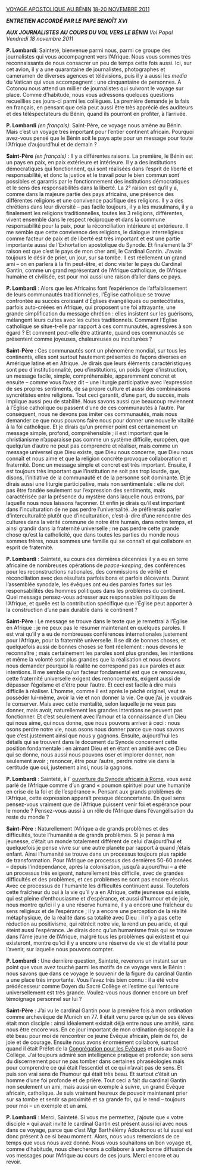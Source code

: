 [VOYAGE APOSTOLIQUE AU BÉNIN](/content/benedict-xvi/fr/travels/2011/index_benin.html) [18-20 NOVEMBRE 2011](/content/benedict-xvi/fr/travels/2011/index_benin.html)

***ENTRETIEN ACCORDÉ PAR LE PAPE BENOÎT XVI***

***AUX JOURNALISTES AU COURS DU VOL VERS LE BÉNIN*** *Vol Papal* *Vendredi 18 novembre 2011*

**P. Lombardi**: Sainteté, bienvenue parmi nous, parmi ce groupe des journalistes qui vous accompagnent vers l’Afrique. Nous vous sommes très reconnaissants de nous consacrer un peu de temps cette fois aussi. Ici, sur cet avion, il y a une quarantaine de journalistes, photographes et cameramen de diverses agences et télévisions, puis il y a aussi les *media* du Vatican qui vous accompagnent : une cinquantaine de personnes. À Cotonou nous attend un millier de journalistes qui suivront le voyage sur place. Comme d’habitude, nous vous adressons quelques questions recueillies ces jours-ci parmi les collègues. La première demande je la fais en français, en pensant que cela peut aussi être très apprécié des auditeurs et des téléspectateurs du Bénin, quand ils pourront en profiter, à l’arrivée.

**P. Lombardi** *(en français)*: Saint-Père, ce voyage nous amène au Bénin. Mais c’est un voyage très important pour l’entier continent africain. Pourquoi avez-vous pensé que le Bénin soit le pays apte pour un message pour toute l’Afrique d’aujourd’hui et de demain ?

**Saint-Père** *(en français)* : Il y a différentes raisons. La première, le Bénin est un pays en paix, en paix extérieure et intérieure. Il y a des institutions démocratiques qui fonctionnent, qui sont réalisées dans l’esprit de liberté et responsabilité, et donc la justice et le travail pour le bien commun sont possibles et garantis par le fonctionnement des institutions démocratiques et le sens des responsabilités dans la liberté. La 2° raison est qu’il y a, comme dans la majeure partie des pays africains, une présence des différentes religions et une convivence pacifique des religions. Il y a des chrétiens dans leur diversité – pas facile toujours, il y a les musulmans, il y a finalement les religions traditionnelles, toutes les 3 religions, différentes, vivent ensemble dans le respect réciproque et dans la commune responsabilité pour la paix, pour la réconciliation intérieure et extérieure. Il me semble que cette convivence des religions, le dialogue interreligieux comme facteur de paix et de liberté est très important et est une partie importante aussi de l’Exhortation apostolique du Synode. Et finalement la 3° raison est que c’est le pays de mon cher ami, le Cardinal Gantin. J’avais toujours le désir de prier, un jour, sur sa tombe. Il est réellement un grand ami – on en parlera à la fin peut-être, et donc visiter le pays du Cardinal Gantin, comme un grand représentant de l’Afrique catholique, de l’Afrique humaine et civilisée, est pour moi aussi une raison d’aller dans ce pays.

**P. Lombardi** : Alors que les Africains font l’expérience de l’affaiblissement de leurs communautés traditionnelles, l’Église catholique se trouve confrontée au succès croissant d’Églises évangéliques ou pentecôtistes, parfois auto-créées en Afrique, qui proposent une foi attrayante, une grande simplification du message chrétien : elles insistent sur les guérisons, mélangent leurs cultes avec les cultes traditionnels. Comment l’Église catholique se situe-t-elle par rapport à ces communautés, agressives à son égard ? Et comment peut-elle être attirante, quand ces communautés se présentent comme joyeuses, chaleureuses ou inculturées ?

**Saint-Père** : Ces communautés sont un phénomène mondial, sur tous les continents, elles sont surtout hautement présentes de façons diverses en Amérique latine et en Afrique. Je dirais que leurs éléments caractéristiques sont peu d’institutionnalité, peu d’institutions, un poids léger d’instruction, un message facile, simple, compréhensible, apparemment concret et ensuite – comme vous l’avez dit – une liturgie participative avec l’expression de ses propres sentiments, de sa propre culture et aussi des combinaisons syncrétistes entre religions. Tout ceci garantit, d’une part, du succès, mais implique aussi peu de stabilité. Nous savons aussi que beaucoup reviennent à l’Église catholique ou passent d’une de ces communautés à l’autre. Par conséquent, nous ne devons pas imiter ces communautés, mais nous demander ce que nous pouvons faire nous pour donner une nouvelle vitalité à la foi catholique. Et je dirais qu’un premier point est certainement un message simple, profond, compréhensible ; il est important que le christianisme n’apparaisse pas comme un système difficile, européen, que quelqu’un d’autre ne peut pas comprendre et réaliser, mais comme un message universel que Dieu existe, que Dieu nous concerne, que Dieu nous connaît et nous aime et que la religion concrète provoque collaboration et fraternité. Donc un message simple et concret est très important. Ensuite, il est toujours très important que l’institution ne soit pas trop lourde, que, disons, l’initiative de la communauté et de la personne soit dominante. Et je dirais aussi une liturgie participative, mais non sentimentale : elle ne doit pas être fondée seulement sur l’expression des sentiments, mais caractérisée par la présence du mystère dans laquelle nous entrons, par laquelle nous nous laissons façonner. Et enfin je dirais qu’il est important dans l’inculturation de ne pas perdre l’universalité. Je préfèrerais parler d’interculturalité plutôt que d’inculturation, c’est-à-dire d’une rencontre des cultures dans la vérité commune de notre être humain, dans notre temps, et ainsi grandir dans la fraternité universelle ; ne pas perdre cette grande chose qu’est la catholicité, que dans toutes les parties du monde nous sommes frères, nous sommes une famille qui se connaît et qui collabore en esprit de fraternité.

**P. Lombardi** : Sainteté, au cours des dernières décennies il y a eu en terre africaine de nombreuses opérations de *peace-keeping*, des conférences pour les reconstructions nationales, des commissions de vérité et réconciliation avec des résultats parfois bons et parfois décevants. Durant l’assemblée synodale, les évêques ont eu des paroles fortes sur les responsabilités des hommes politiques dans les problèmes du continent. Quel message pensez-vous adresser aux responsables politiques de l’Afrique, et quelle est la contribution spécifique que l’Église peut apporter à la construction d’une paix durable dans le continent ?

**Saint-Père** : Le message se trouve dans le texte que je remettrai à l’Église en Afrique : je ne peux pas le résumer maintenant en quelques paroles. Il est vrai qu’il y a eu de nombreuses conférences internationales justement pour l’Afrique, pour la fraternité universelle. Il se dit de bonnes choses, et quelquefois aussi de bonnes choses se font réellement : nous devons le reconnaître ; mais certainement les paroles sont plus grandes, les intentions et même la volonté sont plus grandes que la réalisation et nous devons nous demander pourquoi la réalité ne correspond pas aux paroles et aux intentions. Il me semble qu’un facteur fondamental est que ce renouveau, cette fraternité universelle exigent des renoncements, exigent aussi de dépasser l’égoïsme et d’être pour l’autre. Et ceci est facile à dire mais difficile à réaliser. L’homme, comme il est après le péché originel, veut se posséder lui-même, avoir la vie et non donner la vie. Ce que j’ai, je voudrais le conserver. Mais avec cette mentalité, selon laquelle je ne veux pas donner, mais avoir, naturellement les grandes intentions ne peuvent pas fonctionner. Et c’est seulement avec l’amour et la connaissance d’un Dieu qui nous aime, qui nous donne, que nous pouvons arriver à ceci : nous osons perdre notre vie, nous osons nous donner parce que nous savons que c’est justement ainsi que nous y gagnons. Ensuite, aujourd’hui les détails qui se trouvent dans le document du Synode concernent cette position fondamentale : en aimant Dieu et en étant en amitié avec ce Dieu qui se donne, nous aussi nous pouvons oser et implorer donner, non seulement avoir ; renoncer, être pour l’autre, perdre notre vie dans la certitude que oui, justement ainsi, nous la gagnons.

**P. Lombardi** : Sainteté, à l’ [ouverture du Synode africain à Rome](/content/benedict-xvi/fr/homilies/2009/documents/hf_ben-xvi_hom_20091004_sinodo-africa.html), vous avez parlé de l’Afrique comme d’un grand « poumon spirituel pour une humanité en crise de la foi et de l’espérance ». Pensant aux grands problèmes de l’Afrique, cette expression apparaît presque déconcertante. En quel sens pensez-vous vraiment que de l’Afrique puissent venir foi et espérance pour le monde ? Pensez-vous aussi à un rôle de l’Afrique dans l’évangélisation du reste du monde ?

**Saint-Père** : Naturellement l’Afrique a de grands problèmes et des difficultés, toute l’humanité a de grands problèmes. Si je pense à ma jeunesse, c’était un monde totalement différent de celui d’aujourd’hui et quelquefois je pense vivre sur une autre planète par rapport à quand j’étais enfant. Ainsi l’humanité se trouve dans un processus toujours plus rapide de transformation. Pour l’Afrique ce processus des dernières 50-60 années – depuis l’indépendance, après la colonisation, jusqu’à aujourd’hui – a été un processus très exigeant, naturellement très difficile, avec de grandes difficultés et des problèmes, et ces problèmes ne sont pas encore résolus. Avec ce processus de l’humanité les difficultés continuent aussi. Toutefois cette fraîcheur du oui à la vie qu’il y a en Afrique, cette jeunesse qui existe, qui est pleine d’enthousiasme et d’espérance, et aussi d’humour et de joie, nous montre qu’ici il y a une réserve humaine, il y a encore une fraîcheur du sens religieux et de l’espérance ; il y a encore une perception de la réalité métaphysique, de la réalité dans sa totalité avec Dieu : il n’y a pas cette réduction au positivisme, qui rétrécit notre vie, la rend un peu aride, et qui éteint aussi l’espérance. Je dirais donc qu’un humanisme frais qui se trouve dans l’âme jeune de l’Afrique, malgré tous les problèmes qui existent et qui existeront, montre qu’ici il y a encore une réserve de vie et de vitalité pour l’avenir, sur laquelle nous pouvons compter.

**P. Lombardi** : Une dernière question, Sainteté, revenons un instant sur un point que vous avez touché parmi les motifs de ce voyage vers le Bénin : nous savons que dans ce voyage le souvenir de la figure du cardinal Gantin a une place très importante. Vous l’avez très bien connu : il a été votre prédécesseur comme Doyen du Sacré Collège et l’estime qui l’entoure universellement est très grande. Voulez-vous nous donner encore un bref témoignage personnel sur lui ?

**Saint-Père** : J’ai vu le cardinal Gantin pour la première fois à mon ordination comme archevêque de Munich en 77. Il était venu parce qu’un de ses élèves était mon disciple : ainsi idéalement existait déjà entre nous une amitié, sans nous être encore vus. En ce jour important de mon ordination épiscopale il a été beau pour moi de rencontrer ce jeune Évêque africain, plein de foi, de joie et de courage. Ensuite nous avons énormément collaboré, surtout quand il était Préfet de la [Congrégation pour les Évêques](http://www.vatican.va/roman_curia/congregations/cbishops/index_fr.htm) et puis au Sacré Collège. J’ai toujours admiré son intelligence pratique et profonde; son sens du discernement pour ne pas tomber dans certaines phraséologies mais pour comprendre ce qui était l’essentiel et ce qui n’avait pas de sens. Et puis son vrai sens de l’humour qui était très beau. Et surtout c’était un homme d’une foi profonde et de prière. Tout ceci a fait du cardinal Gantin non seulement un ami, mais aussi un exemple à suivre, un grand Évêque africain, catholique. Je suis vraiment heureux de pouvoir maintenant prier sur sa tombe et sentir sa proximité et sa grande foi, qui le rend – toujours pour moi – un exemple et un ami.

**P. Lombardi** : Merci, Sainteté. Si vous me permettez, j’ajoute que « votre disciple » qui avait invité le cardinal Gantin est présent aussi ici avec nous dans ce voyage, parce que c’est Mgr Barthélémy Adoukonou et lui aussi est donc présent à ce si beau moment. Alors, nous vous remercions de ce temps que vous nous avez donné. Nous vous souhaitons un bon voyage et, comme d’habitude, nous chercherons à collaborer à une bonne diffusion de vos messages pour l’Afrique au cours de ces jours. Merci encore et au revoir.